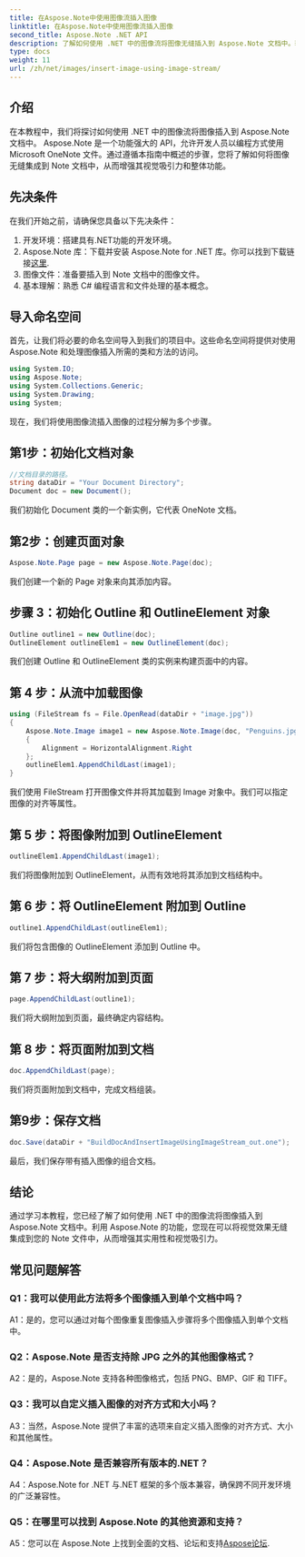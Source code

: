```yaml
---
title: 在Aspose.Note中使用图像流插入图像
linktitle: 在Aspose.Note中使用图像流插入图像
second_title: Aspose.Note .NET API
description: 了解如何使用 .NET 中的图像流将图像无缝插入到 Aspose.Note 文档中。轻松通过视觉效果增强您的 Note 文件。
type: docs
weight: 11
url: /zh/net/images/insert-image-using-image-stream/
---
```

## 介绍

在本教程中，我们将探讨如何使用 .NET 中的图像流将图像插入到 Aspose.Note 文档中。 Aspose.Note 是一个功能强大的 API，允许开发人员以编程方式使用 Microsoft OneNote 文件。通过遵循本指南中概述的步骤，您将了解如何将图像无缝集成到 Note 文档中，从而增强其视觉吸引力和整体功能。

## 先决条件

在我们开始之前，请确保您具备以下先决条件：
1. 开发环境：搭建具有.NET功能的开发环境。
2.  Aspose.Note 库：下载并安装 Aspose.Note for .NET 库。你可以找到下载链接[这里](https://releases.aspose.com/note/net/).
3. 图像文件：准备要插入到 Note 文档中的图像文件。
4. 基本理解：熟悉 C# 编程语言和文件处理的基本概念。

## 导入命名空间
首先，让我们将必要的命名空间导入到我们的项目中。这些命名空间将提供对使用 Aspose.Note 和处理图像插入所需的类和方法的访问。

```csharp
using System.IO;
using Aspose.Note;
using System.Collections.Generic;
using System.Drawing;
using System;
```

现在，我们将使用图像流插入图像的过程分解为多个步骤。

## 第1步：初始化文档对象
```csharp
//文档目录的路径。
string dataDir = "Your Document Directory";
Document doc = new Document();
```
我们初始化 Document 类的一个新实例，它代表 OneNote 文档。

## 第2步：创建页面对象
```csharp
Aspose.Note.Page page = new Aspose.Note.Page(doc);
```
我们创建一个新的 Page 对象来向其添加内容。

## 步骤 3：初始化 Outline 和 OutlineElement 对象
```csharp
Outline outline1 = new Outline(doc);
OutlineElement outlineElem1 = new OutlineElement(doc);
```
我们创建 Outline 和 OutlineElement 类的实例来构建页面中的内容。

## 第 4 步：从流中加载图像
```csharp
using (FileStream fs = File.OpenRead(dataDir + "image.jpg"))
{
    Aspose.Note.Image image1 = new Aspose.Note.Image(doc, "Penguins.jpg", fs)
    {
        Alignment = HorizontalAlignment.Right
    };
    outlineElem1.AppendChildLast(image1);
}
```
我们使用 FileStream 打开图像文件并将其加载到 Image 对象中。我们可以指定图像的对齐等属性。

## 第 5 步：将图像附加到 OutlineElement
```csharp
outlineElem1.AppendChildLast(image1);
```
我们将图像附加到 OutlineElement，从而有效地将其添加到文档结构中。

## 第 6 步：将 OutlineElement 附加到 Outline
```csharp
outline1.AppendChildLast(outlineElem1);
```
我们将包含图像的 OutlineElement 添加到 Outline 中。

## 第 7 步：将大纲附加到页面
```csharp
page.AppendChildLast(outline1);
```
我们将大纲附加到页面，最终确定内容结构。

## 第 8 步：将页面附加到文档
```csharp
doc.AppendChildLast(page);
```
我们将页面附加到文档中，完成文档组装。

## 第9步：保存文档
```csharp
doc.Save(dataDir + "BuildDocAndInsertImageUsingImageStream_out.one");
```
最后，我们保存带有插入图像的组合文档。

## 结论
通过学习本教程，您已经了解了如何使用 .NET 中的图像流将图像插入到 Aspose.Note 文档中。利用 Aspose.Note 的功能，您现在可以将视觉效果无缝集成到您的 Note 文件中，从而增强其实用性和视觉吸引力。

## 常见问题解答

### Q1：我可以使用此方法将多个图像插入到单个文档中吗？

A1：是的，您可以通过对每个图像重复图像插入步骤将多个图像插入到单个文档中。

### Q2：Aspose.Note 是否支持除 JPG 之外的其他图像格式？

A2：是的，Aspose.Note 支持各种图像格式，包括 PNG、BMP、GIF 和 TIFF。

### Q3：我可以自定义插入图像的对齐方式和大小吗？

A3：当然，Aspose.Note 提供了丰富的选项来自定义插入图像的对齐方式、大小和其他属性。

### Q4：Aspose.Note 是否兼容所有版本的.NET？

A4：Aspose.Note for .NET 与.NET 框架的多个版本兼容，确保跨不同开发环境的广泛兼容性。

### Q5：在哪里可以找到 Aspose.Note 的其他资源和支持？

 A5：您可以在 Aspose.Note 上找到全面的文档、论坛和支持[Aspose论坛](https://forum.aspose.com/c/note/28).
